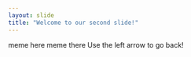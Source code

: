 ```yaml
---
layout: slide
title: "Welcome to our second slide!"
---
```

meme here meme there
Use the left arrow to go back!
